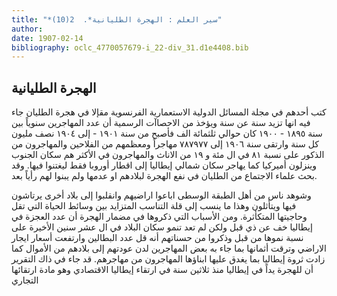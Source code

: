 ```yaml
---
title: "*سير العلم : الهجرة الطليانية*.  2(10)"
author: 
date: 1907-02-14
bibliography: oclc_4770057679-i_22-div_31.d1e4408.bib
---
```




##  الهجرة الطليانية 


 كتب أحدهم في مجلة  المسائل الدولية الاستعمارية  الفرنسوية مقإلا في هجرة الطليان جاء فيه انها تزيد سنة عن سنة ويؤخذ من الاحصاآت الرسمية أن عدد المهاجرين سنوياً بين سنة  ١٨٩٥  -  ١٩٠٠  كان حوالي  ثلثمائة  الف  فأصبح من سنة  ١٩٠١  - إلى  ١٩٠٤  نصف مليون كل سنة وارتقى سنة  ١٩٠٦  إلى  ٧٨٧٩٧٧  مهاجراً ومعظمهم من الفلاحين والمهاجرون من الذكور على نسبة  ٨١  في ال  مئة  و  ١٩  من الاناث والمهاجرون في الأكثر هم سكان الجنوب وينزلون أميركيا كما يهاجر سكان شمالي إيطاليا إلى اقطار أوروبا فقط ليغتنوا فيها. وقد بحث علماء الاجتماع من الطليان في نفع الهجرة لبلادهم او عدمها ولم يبنوا لهم رأياً بعد. 

 وشوهد ناس من أهل الطبقة الوسطى اباعوا اراضيهم وانقلبوا إلى بلاد أخرى يرتاشون فيها ويتأثلون وهذا ما ينسب إلى قلة التناسب المتزايد بين وسائط الحياة التي تقل وحاجيتها المتكأثرة. ومن الأسباب التي ذكروها في مضمار الهجرة أن عدد العجزة في إيطاليا خف عن ذي قبل ولكن لم تعد تنمو سكان البلاد في ال  عشر  سنين الأخيرة على نسبة نموها من قبل وذكروا من حسناتهم أنه قل عدد البطالين وارتفعت أسعار ايجار الاراضي وترقت أثمانها بما جاء به بعض المهاجرين لدن عودتهم إلى بلادهم من الأموال كما زادت ثروة إيطاليا بما يغدق عليها ابناؤها المهاجرون من مهاجرهم. قد جاء في ذاك التقرير أن للهجرة يداً في إيطاليا منذ  ثلاثين  سنة في ارتقاء إيطاليا الاقتصادي وهو مادة ارتقائها التجاري 
